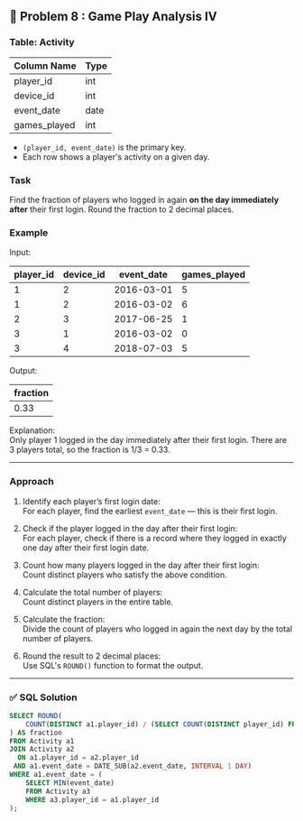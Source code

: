 ## 🎯 Problem 8 : Game Play Analysis IV

### Table: Activity

| Column Name  | Type    |
|--------------|---------|
| player_id    | int     |
| device_id    | int     |
| event_date   | date    |
| games_played | int     |

- `(player_id, event_date)` is the primary key.
- Each row shows a player's activity on a given day.

### Task

Find the fraction of players who logged in again **on the day immediately after** their first login. Round the fraction to 2 decimal places.

### Example

Input:

| player_id | device_id | event_date | games_played |
|-----------|-----------|------------|--------------|
| 1         | 2         | 2016-03-01 | 5            |
| 1         | 2         | 2016-03-02 | 6            |
| 2         | 3         | 2017-06-25 | 1            |
| 3         | 1         | 2016-03-02 | 0            |
| 3         | 4         | 2018-07-03 | 5            |

Output:

| fraction |
|----------|
| 0.33     |

Explanation:  
Only player 1 logged in the day immediately after their first login. There are 3 players total, so the fraction is 1/3 = 0.33.

---

### Approach

1. Identify each player’s first login date:  
   For each player, find the earliest `event_date` — this is their first login.

2. Check if the player logged in the day after their first login:  
   For each player, check if there is a record where they logged in exactly one day after their first login date.

3. Count how many players logged in the day after their first login:  
   Count distinct players who satisfy the above condition.

4. Calculate the total number of players:  
   Count distinct players in the entire table.

5. Calculate the fraction:  
   Divide the count of players who logged in again the next day by the total number of players.

6. Round the result to 2 decimal places:  
   Use SQL's `ROUND()` function to format the output.

---

### ✅ SQL Solution

```sql
SELECT ROUND(
    COUNT(DISTINCT a1.player_id) / (SELECT COUNT(DISTINCT player_id) FROM Activity), 2
) AS fraction
FROM Activity a1
JOIN Activity a2
  ON a1.player_id = a2.player_id
 AND a1.event_date = DATE_SUB(a2.event_date, INTERVAL 1 DAY)
WHERE a1.event_date = (
    SELECT MIN(event_date)
    FROM Activity a3
    WHERE a3.player_id = a1.player_id
);
